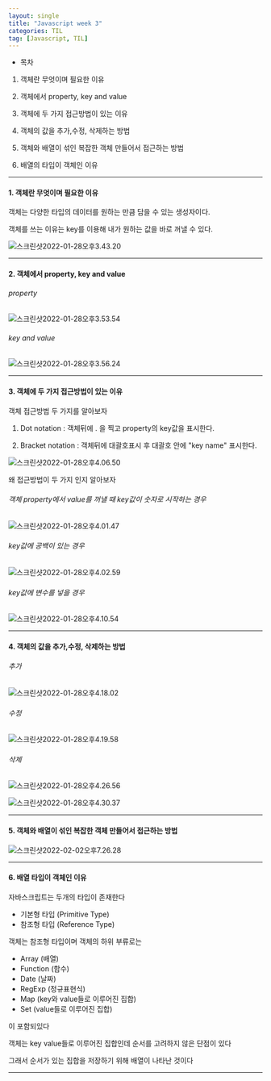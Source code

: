 ```yaml
---
layout: single
title: "Javascript week 3"
categories: TIL
tag: [Javascript, TIL]
---
```


- 목차

1. 객체란 무엇이며 필요한 이유

2. 객체에서 property, key and value

3. 객체에 두 가지 접근방법이 있는 이유

4. 객체의 값을 추가,수정, 삭제하는 방법

5. 객체와 배열이 섞인 복잡한 객체 만들어서 접근하는 방법

6. 배열의 타입이 객체인 이유

---

#### 1. 객체란 무엇이며 필요한 이유

객체는 다양한 타입의 데이터를 원하는 만큼 담을 수 있는 생성자이다.

객체를 쓰는 이유는 key를 이용해 내가 원하는 값을 바로 꺼낼 수 있다.

![스크린샷2022-01-28오후3.43.20](/images/스크린샷2022-01-28오후3.43.20.png)

---

#### 2. 객체에서 property, key and value

###### property

![스크린샷2022-01-28오후3.53.54](/images/스크린샷2022-01-28오후3.53.54.png)

###### key and value

![스크린샷2022-01-28오후3.56.24](/images/스크린샷2022-01-28오후3.56.24.png)

---

#### 3. 객체에 두 가지 접근방법이 있는 이유

객체 접근방법 두 가지를 알아보자

1. Dot notation : 객체뒤에 . 을 찍고 property의 key값을 표시한다.

2. Bracket notation : 객체뒤에 대괄호표시 후 대괄호 안에 "key name" 표시한다.

![스크린샷2022-01-28오후4.06.50](/images/스크린샷2022-01-28오후4.06.50.png)

왜 접근방법이 두 가지 인지 알아보자

###### 객체 property에서 value를 꺼낼 때 key값이 숫자로 시작하는 경우

![스크린샷2022-01-28오후4.01.47](/images/스크린샷2022-01-28오후4.01.47.png)

###### key값에 공백이 있는 경우

![스크린샷2022-01-28오후4.02.59](/images/스크린샷2022-01-28오후4.02.59.png)

###### key값에 변수를 넣을 경우

![스크린샷2022-01-28오후4.10.54](/images/스크린샷2022-01-28오후4.10.54.png)

---

#### 4. 객체의 값을 추가,수정, 삭제하는 방법

###### 추가

![스크린샷2022-01-28오후4.18.02](/images/스크린샷2022-01-28오후4.18.02.png)

###### 수정

![스크린샷2022-01-28오후4.19.58](/images/스크린샷2022-01-28오후4.19.58.png)

###### 삭제

![스크린샷2022-01-28오후4.26.56](/images/스크린샷2022-01-28오후4.26.56.png)

![스크린샷2022-01-28오후4.30.37](/images/스크린샷2022-01-28오후4.30.37.png)

---

#### 5. 객체와 배열이 섞인 복잡한 객체 만들어서 접근하는 방법

![스크린샷2022-02-02오후7.26.28](/images/스크린샷2022-02-02오후7.26.28.png)

---

#### 6. 배열 타입이 객체인 이유

자바스크립트는 두개의 타입이 존재한다

- 기본형 타입 (Primitive Type)
- 참조형 타입 (Reference Type)

객체는 참조형 타입이며 객체의 하위 부류로는

- Array (배열)
- Function (함수)
- Date (날짜)
- RegExp (정규표현식)
- Map (key와 value들로 이루어진 집합)
- Set (value들로 이루어진 집합)

이 포함되있다

객체는 key value들로 이루어진 집합인데 순서를 고려하지 않은 단점이 있다

그래서 순서가 있는 집합을 저장하기 위해 배열이 나타난 것이다

---
